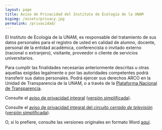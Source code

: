 ```yaml
---
layout: page
title: Aviso de Privacidad del Instituto de Ecología de la UNAM
bigimg: /assets/privacy.jpg
permalink: /privacidad/
---
```



El Instituto de Ecología de la UNAM, es responsable del tratamiento de
sus datos personales para el registro de usted en calidad de alumno,
docente, personal de la entidad académica, conferencista o invitado
externo (nacional o extranjero), visitante, proveedor o cliente de
servicios universitarios.

Para cumplir las finalidades necesarias anteriormente descritas u
otras aquellas exigidas legalmente o por las autoridades competentes
podrá transferir sus datos personales. Podrá ejercer sus derechos ARCO
en la Unidad de Transparencia de la UNAM, o a través de la [Plataforma Nacional de Transparencia](http://www.plataformadetransparencia.org.mx/).


Consulte el [aviso de privacidad integral](1.AP_Integral.pdf) ([versión simplificada](2.AP_Simplificado.pdf)).

Consulte el [aviso de privacidad integral del *circuito cerrado de televisión*](3.AP_CCTV.pdf) ([versión simplificada](4.AP_CCTV_simplificado.pdf)).

O, si lo prefiere, consulte las versiones originales en formato Word [aquí](https://github.com/sostenibilidad-unam/sostenibilidad-unam.github.io/tree/master/privacidad).
